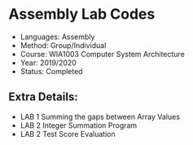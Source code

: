 # Assembly Lab Codes 

- Languages: Assembly
- Method: Group/Individual
- Course: WIA1003 Computer System Architecture
- Year: 2019/2020
- Status: Completed 
## Extra Details:
- LAB 1 Summing the gaps between Array Values
- LAB 2  Integer Summation Program
- LAB 2  Test Score Evaluation

